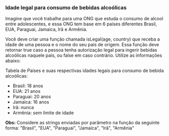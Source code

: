 ### Idade legal para consumo de bebidas alcoólicas ###

Imagine que você trabalhe para uma ONG que estuda o consumo de alcool entre adolescentes, e essa ONG tem base em 6 países diferentes Brasil, EUA, Paraguai, Jamaica, Irã e Armênia.

Você deve criar uma função chamada isLegal(age, country) que receba a idade de uma pessoa e o nome do seu país de origem. Essa função deve retornar true caso a pessoa tenha autorização legal para ingerir bebidas alcoólicas naquele país, ou false em caso contrário. Utilize as informações abaixo:

Tabela de Países e suas respectivas idades legais para consumo de bebida alcoólicas:

* Brasil: 18 anos
* EUA: 21 anos
* Paraguai: 20 anos
* Jamaica: 16 anos
* Irã: nunca
* Armênia: sem limite de idade

**Obs:** Considere as strings enviadas por parâmetro na função da seguinte forma: "Brasil", "EUA", "Paraguai", "Jamaica", "Irã", "Armênia"
